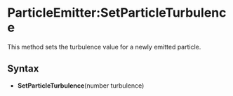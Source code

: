 # ParticleEmitter:SetParticleTurbulence

This method sets the turbulence value for a newly emitted particle.

## Syntax

- **SetParticleTurbulence**(number turbulence)
